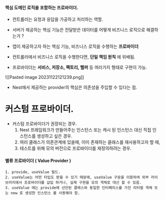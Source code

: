 
#### 핵심 도메인 로직을 포함하는 프로바이더.

- 컨트롤러는 요청과 응답을 가공하고 처리하는 역할.
- 서버가 제공하는 핵심 기능은 전달받은 데이터를 어떻게 비즈니스 로직으로 해결하는가 ?
- 앱이 제공하고자 하는 핵심 기능, 비즈니스 로직을 수행하는 **프로바이더** 
- 컨트롤러에서 비즈니스 로직을 수행한다면, **단일 책임 원칙** 에 위배됨.

- 프로바이더는 **서비스, 저장소, 팩토리, 헬퍼** 등 여러가지 형태로 구현이 가능.

![[Pasted image 20231122121239.png]]
- Nest에서 제공하는 provider의 핵심은 의존성을 주입할 수 있다는 점.



# 커스텀 프로바이더.

- 커스텀 프로바이더가 권장되는 경우.
	1. Nest 프레임워크가 만들어주는 인스턴스 또는 캐시 된 인스턴스 대신 직접 인스턴스를 생성하고 싶은 경우.
	2. 여러 클래스가 의존관계에 있을때, 이미 존재하는 클래스를 재사용하고자 할 때,
	3. 테스트를 위해 모의 버전으로 프로바이더를 재정의하려는 경우.


#### 밸류 프로바이더 ( Value Provider )
	1. provide, useValue 필드.
	2. useValue는 어떤 타입도 받을 수 있기 때문에, useValue 구문을 이용하여 외부 라이브러리에서 프로바이더를 삽입 하거나, 실제 구현을 모의 객체로 대신 할 수 있음.
	3. useValue 에는 provide에 선언된 클래스와 동일한 인터페이스를 가진 리터럴 객체 또는 new 로 생성한 인스턴스 를 사용해야 함.